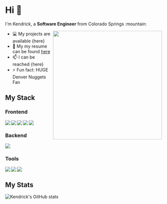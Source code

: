 <h1> Hi 👋</h1>
<p>I'm Kendrick, a <b>Software Engineer</b> from Colorado Springs :mountain: </p>
<img align="right" width="350" height="350" src="https://www.hugp.com/research/assets/img/gif/pc.gif">
<ul>
 <li>💻 My projects are available {here}</li>
 <li>📄 My my resume can be found <a href="https://media-exp1.licdn.com/dms/document/C4E2DAQFu54J095FJlQ/profile-treasury-document-pdf-analyzed/0/1615780076440?e=1615867200&v=beta&t=IjoqG2qmaUoqZ5_jrAJy93ilRfnGIgVUmiBvJBu2XqI">here</a></li>
 <li>📫 I can be reached {here}</li>
 <li>⚡ Fun fact: HUGE Denver Nuggets Fan</li>
</ul>
<h2>My Stack</h2>
<h3>Frontend</h3>
<img align="left" src="https://img.icons8.com/color/48/000000/html-5.png"/>
<img align="left" src="https://img.icons8.com/color/48/000000/css3.png"/>
<img align="left" src="https://img.icons8.com/color/48/000000/javascript.png"/>
<img align="left" src="https://img.icons8.com/color/48/000000/react-native.png"/>
<img src="https://img.icons8.com/color/48/000000/bootstrap.png"/>
<h3>Backend</h3>
<img src="https://img.icons8.com/color/48/000000/nodejs.png"/>
<h3>Tools</h3>
<img align="left" src="https://img.icons8.com/color/48/000000/git.png"/>
<img align="left"src="https://img.icons8.com/color/50/000000/npm.png"/>
<img src="https://img.icons8.com/color/48/000000/azure-1.png"/>
<h2>My Stats</h2>

![Kendrick's GitHub stats](https://github-readme-stats.vercel.app/api?username=kendrick-keits&theme=cobalt&show_icons=true)

<!--
**kendrick-keits/kendrick-keits** is a ✨ _special_ ✨ repository because its `README.md` (this file) appears on your GitHub profile.

Here are some ideas to get you started:

- 🔭 I’m currently working on ...
- 🌱 I’m currently learning ...
- 👯 I’m looking to collaborate on ...
- 🤔 I’m looking for help with ...
- 💬 Ask me about ...
- 📫 How to reach me: ...
- 😄 Pronouns: ...
- ⚡ Fun fact: ...
-->
